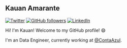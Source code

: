 ## Kauan Amarante

[![Twitter](https://img.shields.io/twitter/follow/KauanAmarante?label=KauanAmarante&logo=twitter&style=for-the-badge)](https://twitter.com/KauanAmarante)
[![GitHub followers](https://img.shields.io/github/followers/KauanAmarante?label=KauanAmarante&logo=github&style=for-the-badge)](https://github.com/KauanAmarante)
[![LinkedIn](https://img.shields.io/badge/-Kauan_Amarante-555?logo=linkedin&style=for-the-badge&logoColor=0077B5)](https://www.linkedin.com/in/igorbrites)


Hi! I'm Kauan! Welcome to my GitHub profile! :smile:

I'm an Data Engineer, currently working at [@ContaAzul](https://github.com/ContaAzul).

<!--
**KauanAmarante/KauanAmarante** is a ✨ _special_ ✨ repository because its `README.md` (this file) appears on your GitHub profile.

Here are some ideas to get you started:

- 🔭 I’m currently working on ...
- 🌱 I’m currently learning ...
- 👯 I’m looking to collaborate on ...
- 🤔 I’m looking for help with ...
- 💬 Ask me about ...
- 📫 How to reach me: ...
- 😄 Pronouns: ...
- ⚡ Fun fact: ...
-->
